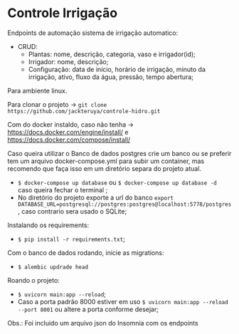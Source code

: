  # Controle Irrigação
 
Endpoints de automação sistema de irrigação automatico:
 - CRUD: 
   - Plantas: nome, descrição, categoria, vaso e irrigador(id);
   - Irrigador: nome, descrição;
   - Configuração: data de início, horário de irrigação, minuto da irrigação, ativo, fluxo da água, pressão, tempo abertura;


Para ambiente linux.

Para clonar o projeto -> `git clone https://github.com/jackteruya/controle-hidro.git`

Com do docker instaldo, caso não tenha -> https://docs.docker.com/engine/install/ e https://docs.docker.com/compose/install/

Caso queira utilizar o Banco de dados postgres crie um banco ou se preferir tem um arquivo docker-compose.yml para subir um container, mas recomendo que faça isso em um diretório separa do projeto atual.
- `$ docker-compose up database` ou `$ docker-compose up database -d` caso queira fechar o terminal ;
- No diretório do projeto exporte a url do banco `export DATABASE_URL=postgresql://postgres:postgres@localhost:5778/postgres`, caso contrario sera usado o SQLite;

Instalando os requirements:
- `$ pip install -r requirements.txt`;

Com o banco de dados rodando, inicie as migrations:
- `$ alembic updrade head`

Roando o projeto:
- `$ uvicorn main:app --reload`;
- Caso a porta padrão 8000 estiver em uso `$ uvicorn main:app --reload --port 8001` ou altere a porta conforme desejar;


Obs.: Foi incluido um arquivo json do Insomnia com os endpoints

